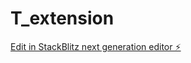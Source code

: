 # T_extension

[Edit in StackBlitz next generation editor ⚡️](https://stackblitz.com/~/github.com/Futilediploma/T_extension)